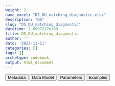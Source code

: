 ```yaml
---
weight: 2
name_excel: "D5_DU_matching_diagnostic.xlsx"
description: "NA"
slug: "D5_DU_matching_diagnostic"
datetime: 1.6997217e+09
title: D5_DU_matching_diagnostic
author: ''
date: '2023-11-11'
categories: []
tags: []
archetype: codebook
output: html_document
---
```


<div class="tab">
<button class="tablinks" onclick="openCity(event, &#39;Metadata&#39;)" id="defaultOpen">Metadata</button>
<button class="tablinks" onclick="openCity(event, &#39;Data Model&#39;)">Data Model</button>
<button class="tablinks" onclick="openCity(event, &#39;Parameters&#39;)">Parameters</button>
<button class="tablinks" onclick="openCity(event, &#39;Examples&#39;)">Examples</button>
</div>
<div class="tabcontent"></div>
